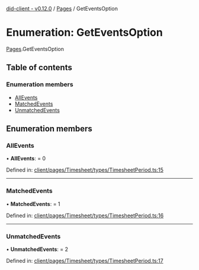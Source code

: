 [did-client - v0.12.0](../README.md) / [Pages](../modules/pages.md) / GetEventsOption

# Enumeration: GetEventsOption

[Pages](../modules/pages.md).GetEventsOption

## Table of contents

### Enumeration members

- [AllEvents](pages.geteventsoption.md#allevents)
- [MatchedEvents](pages.geteventsoption.md#matchedevents)
- [UnmatchedEvents](pages.geteventsoption.md#unmatchedevents)

## Enumeration members

### AllEvents

• **AllEvents**: = 0

Defined in: [client/pages/Timesheet/types/TimesheetPeriod.ts:15](https://github.com/Puzzlepart/did/blob/dev/client/pages/Timesheet/types/TimesheetPeriod.ts#L15)

___

### MatchedEvents

• **MatchedEvents**: = 1

Defined in: [client/pages/Timesheet/types/TimesheetPeriod.ts:16](https://github.com/Puzzlepart/did/blob/dev/client/pages/Timesheet/types/TimesheetPeriod.ts#L16)

___

### UnmatchedEvents

• **UnmatchedEvents**: = 2

Defined in: [client/pages/Timesheet/types/TimesheetPeriod.ts:17](https://github.com/Puzzlepart/did/blob/dev/client/pages/Timesheet/types/TimesheetPeriod.ts#L17)
